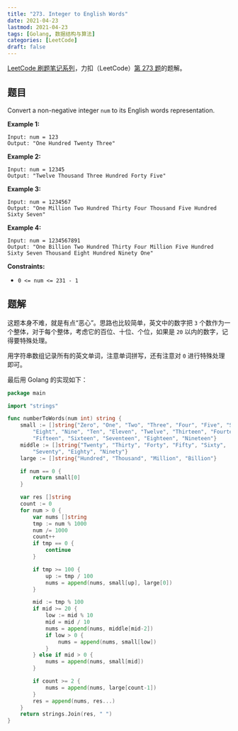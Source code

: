 ```yaml
---
title: "273. Integer to English Words"
date: 2021-04-23
lastmod: 2021-04-23
tags: [Golang, 数据结构与算法]
categories: [LeetCode]
draft: false
---
```


[LeetCode 刷题笔记系列](/posts/leetcode/leetcode)，力扣（LeetCode）[第 273 题](https://leetcode-cn.com/problems/integer-to-english-words)的题解。

<!--more-->

## 题目

Convert a non-negative integer `num` to its English words representation.

**Example 1:**

```text
Input: num = 123
Output: "One Hundred Twenty Three"
```

**Example 2:**

```text
Input: num = 12345
Output: "Twelve Thousand Three Hundred Forty Five"
```

**Example 3:**

```text
Input: num = 1234567
Output: "One Million Two Hundred Thirty Four Thousand Five Hundred Sixty Seven"
```

**Example 4:**

```text
Input: num = 1234567891
Output: "One Billion Two Hundred Thirty Four Million Five Hundred Sixty Seven Thousand Eight Hundred Ninety One"
```

**Constraints:**

- `0 <= num <= 231 - 1`

## 题解

这题本身不难，就是有点“恶心”。思路也比较简单，英文中的数字把 `3` 个数作为一个整体，对于每个整体，考虑它的百位、十位、个位，如果是 `20` 以内的数字，记得要特殊处理。

用字符串数组记录所有的英文单词，注意单词拼写，还有注意对 `0` 进行特殊处理即可。

最后用 Golang 的实现如下：

```go
package main

import "strings"

func numberToWords(num int) string {
    small := []string{"Zero", "One", "Two", "Three", "Four", "Five", "Six", "Seven",
        "Eight", "Nine", "Ten", "Eleven", "Twelve", "Thirteen", "Fourteen",
        "Fifteen", "Sixteen", "Seventeen", "Eighteen", "Nineteen"}
    middle := []string{"Twenty", "Thirty", "Forty", "Fifty", "Sixty",
        "Seventy", "Eighty", "Ninety"}
    large := []string{"Hundred", "Thousand", "Million", "Billion"}

    if num == 0 {
        return small[0]
    }

    var res []string
    count := 0
    for num > 0 {
        var nums []string
        tmp := num % 1000
        num /= 1000
        count++
        if tmp == 0 {
            continue
        }

        if tmp >= 100 {
            up := tmp / 100
            nums = append(nums, small[up], large[0])
        }

        mid := tmp % 100
        if mid >= 20 {
            low := mid % 10
            mid = mid / 10
            nums = append(nums, middle[mid-2])
            if low > 0 {
                nums = append(nums, small[low])
            }
        } else if mid > 0 {
            nums = append(nums, small[mid])
        }

        if count >= 2 {
            nums = append(nums, large[count-1])
        }
        res = append(nums, res...)
    }
    return strings.Join(res, " ")
}
```
